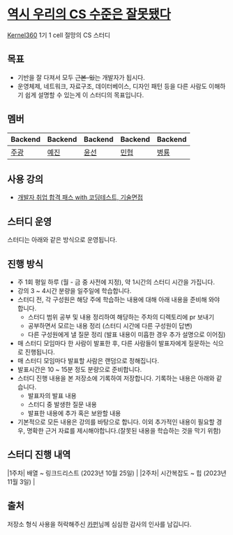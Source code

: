 # [역시 우리의 CS 수준은 잘못됐다](https://www.youtube.com/watch?v=dQw4w9WgXcQ)
[Kernel360](https://github.com/Kernel360) 1기 1 cell 절망의 CS 스터디

## 목표
- 기반을 잘 다져서 모두 ~~근본-있는~~ 개발자가 됩시다.  
- 운영체제, 네트워크, 자료구조, 데이터베이스, 디자인 패턴 등을 다른 사람도 이해하기 쉽게 설명할 수 있는게 이 스터디의 목표입니다.

## 멤버
|Backend|Backend|Backend|Backend|Backend|
|---|---|---|---|---|
|[주광](https://github.com/Hju95)|[예진](https://github.com/yejincode)|[윤선](https://github.com/yoonseon12)|[민협](https://github.com/GBGreenBravo)|[병룡](https://github.com/fingersdanny)|

## 사용 강의
* [개발자 취업 합격 패스 with 코딩테스트, 기술면접](https://fastcampus.co.kr/dev_online_devjob)

## 스터디 운영

스터디는 아래와 같은 방식으로 운영됩니다.

## 진행 방식

- 주 1회 평일 하루 (월 - 금 중 사전에 지정), 약 1시간의 스터디 시간을 가집니다.
- 강의 3 ~ 4시간 분량을 일주일에 학습합니다.
- 스터디 전, 각 구성원은 해당 주에 학습하는 내용에 대해 아래 내용을 준비해 와야 합니다.
    - 스터디 범위 공부 및 내용 정리하여 해당하는 주차의 디렉토리에 pr 보내기
    - 공부하면서 모르는 내용 정리 (스터디 시간에 다른 구성원이 답변)
    - 다른 구성원에게 낼 질문 정리 (발표 내용이 미흡한 경우 추가 설명으로 이어짐)
- 매 스터디 모임마다 한 사람이 발표한 후, 다른 사람들이 발표자에게 질문하는 식으로 진행됩니다.
- 매 스터디 모임마다 발표할 사람은 랜덤으로 정해집니다.
- 발표시간은 10 ~ 15분 정도 분량으로 준비합니다.
- 스터디 진행 내용을 본 저장소에 기록하여 저장합니다. 기록하는 내용은 아래와 같습니다.
    - 발표자의 발표 내용
    - 스터디 중 발생한 질문 내용
    - 발표한 내용에 추가 혹은 보완할 내용
- 기본적으로 모든 내용은 강의를 바탕으로 합니다. 이외 추가적인 내용이 필요할 경우, 명확한 근거 자료를 제시해야합니다.(잘못된 내용을 학습하는 것을 막기 위함)

## 스터디 진행 내역
|1주차| 배열 ~ 링크드리스트 (2023년 10월 25일) |
|2주차| 시간복잡도 ~ 힙 (2023년 11월 3일) |

## 출처
저장소 형식 사용을 허락해주신 [카펀](https://github.com/kchung1995)님께 심심한 감사의 인사를 남깁니다.